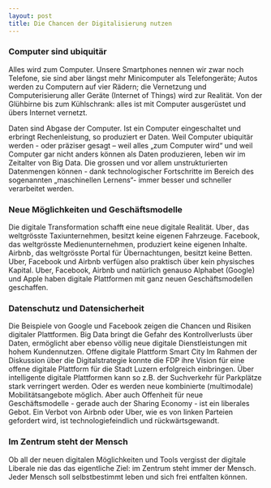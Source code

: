 ```yaml
---
layout: post
title: Die Chancen der Digitalisierung nutzen
---
```


### Computer sind ubiquitär
Alles wird zum Computer. Unsere Smartphones nennen wir  zwar noch Telefone, sie sind aber längst mehr Minicomputer als Telefongeräte; Autos werden zu Computern auf vier Rädern; die Vernetzung und Computerisierung aller Geräte (Internet of Things) wird zur Realität. Von der Glühbirne bis zum Kühlschrank: alles ist  mit Computer ausgerüstet und übers Internet vernetzt.

Daten sind Abgase der Computer. Ist ein Computer eingeschaltet und erbringt Rechenleistung, so produziert er Daten. Weil Computer ubiquitär werden - oder präziser gesagt – weil alles „zum Computer wird“ und weil Computer gar nicht anders können als Daten produzieren, leben wir im Zeitalter von Big Data. Die grossen und vor allem unstrukturierten Datenmengen können - dank technologischer Fortschritte im Bereich des sogenannten „maschinellen Lernens“-  immer besser und schneller verarbeitet werden.

### Neue Möglichkeiten und Geschäftsmodelle
Die digitale Transformation schafft eine neue digitale Realität. Uber , das weltgrösste Taxiunternehmen, besitzt keine eigenen Fahrzeuge. Facebook, das weltgrösste Medienunternehmen, produziert keine eigenen Inhalte. Airbnb , das weltgrösste Portal für Übernachtungen, besitzt keine Betten. Uber, Facebook und Airbnb verfügen also praktisch über kein physisches Kapital. Uber, Facebook, Airbnb und natürlich genauso Alphabet (Google) und Apple haben digitale Plattformen mit ganz neuen Geschäftsmodellen geschaffen.

### Datenschutz und Datensicherheit
Die Beispiele von Google und Facebook zeigen die Chancen und Risiken digitaler Plattformen. Big Data bringt die Gefahr des Kontrollverlusts über Daten, ermöglicht aber ebenso völlig neue digitale Dienstleistungen mit  hohem Kundennutzen.
Offene digitale Plattform Smart City
Im Rahmen der Diskussion über die Digitalstrategie konnte die FDP ihre Vision für eine offene digitale Plattform für die Stadt Luzern  erfolgreich einbringen. Über intelligente digitale Plattformen kann so z.B. der Suchverkehr für Parkplätze stark verringert werden. Oder es werden neue kombinierte (multimodale) Mobilitätsangebote möglich.
Aber auch Offenheit für neue Geschäftsmodelle - gerade auch der Sharing Economy - ist ein liberales Gebot. Ein Verbot von Airbnb oder Uber, wie es von linken Parteien gefordert wird, ist technologiefeindlich und rückwärtsgewandt.

### Im Zentrum steht der Mensch
Ob all der neuen digitalen Möglichkeiten und Tools vergisst der digitale Liberale nie das das eigentliche Ziel: im Zentrum steht immer der Mensch. Jeder Mensch soll selbstbestimmt leben und sich frei entfalten können.